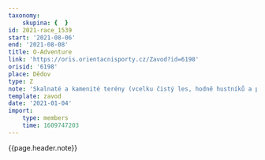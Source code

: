 ```yaml
---
taxonomy:
    skupina: {  }
id: 2021-race_1539
start: '2021-08-06'
end: '2021-08-08'
title: O-Adventure
link: 'https://oris.orientacnisporty.cz/Zavod?id=6198'
orisid: '6198'
place: Dědov
type: Z
note: 'Skalnaté a kamenité terény (vcelku čistý les, hodně hustníků a pasek, v části mnoho kamenů, balvanů a skalek) v okolí stolové hory Ostaš v Broumovské vrchovině přivítají na počátku srpna pětistovku závodníků (to limit daný CHKO). Pět etap za tři dny zahájí v pátek krátká trať a lesní sprint, sobota v sobotu bude opět krátká trať a lesní sprint, v neděli program zakončí zkrácená klasika. Mapy pro všechny etapy připravil Tomáš Leštínský. Cntrem závodu bude Dědov.'
template: zavod
date: '2021-01-04'
import:
    type: members
    time: 1609747203
---
```


{{page.header.note}}
